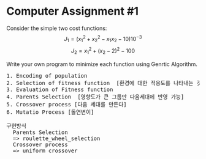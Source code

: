 # Computer Assignment #1
Consider the simple two cost functions:
 $$J_1=(x_1^2+ x_2^2 - x_1x_2-10)10^{-3} $$
 $$J_2=x_1^2 +(x_2-2)^2-100$$

 Write your own program to minimize each function using Genrtic Algorithm.
<pre>
1. Encoding of population   
2. Selection of fitness function  [환경에 대한 적응도를 나타내는 것, 문제 맞게 변형해서 반영]
3. Evaluation of Fitness function 
4. Parents Selection  [영향도가 큰 그룹만 다음세대에 반영 가능]
5. Crossover process [다음 세대를 만든다]
6. Mutatio Process [돌연변이]

구현방식
  Parents Selection 
  => roulette_wheel_selection 
  Crossover process 
  => uniform_crossover
</pre>




    